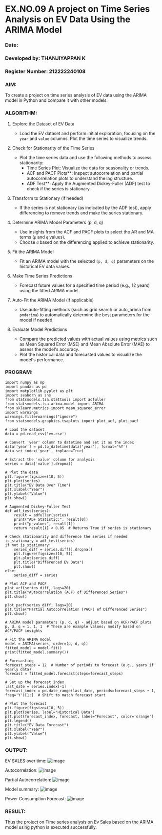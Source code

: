 # EX.NO.09        A project on Time Series Analysis on EV Data Using the ARIMA Model 

### Date: 
### Developed by: THANJIYAPPAN K
### Register Number: 212222240108

### AIM:
To create a project on time series analysis of EV data using the ARIMA model in Python and compare it with other models.

### ALGORITHM:
1. Explore the Dataset of EV Data 
   - Load the EV dataset and perform initial exploration, focusing on the `year` and `value` columns. Plot the time series to visualize trends.

2. Check for Stationarity of the Time Series 
   - Plot the time series data and use the following methods to assess stationarity:
     - Time Series Plot: Visualize the data for seasonality or trends.
     - ACF and PACF Plots**: Inspect autocorrelation and partial autocorrelation plots to understand the lag structure.
     - ADF Test**: Apply the Augmented Dickey-Fuller (ADF) test to check if the series is stationary.

3. Transform to Stationary (if needed)  
   - If the series is not stationary (as indicated by the ADF test), apply differencing to remove trends and make the series stationary.

4. Determine ARIMA Model Parameters (p, d, q) 
   - Use insights from the ACF and PACF plots to select the AR and MA terms (`p` and `q` values).
   - Choose `d` based on the differencing applied to achieve stationarity.

5. Fit the ARIMA Model 
   - Fit an ARIMA model with the selected `(p, d, q)` parameters on the historical EV data values.

6. Make Time Series Predictions  
   - Forecast future values for a specified time period (e.g., 12 years) using the fitted ARIMA model.

7. Auto-Fit the ARIMA Model (if applicable) 
   - Use auto-fitting methods (such as grid search or auto_arima from `pmdarima`) to automatically determine the best parameters for the model if needed.

8. Evaluate Model Predictions  
   - Compare the predicted values with actual values using metrics such as Mean Squared Error (MSE) and Mean Absolute Error (MAE) to assess the model's accuracy.
   - Plot the historical data and forecasted values to visualize the model's performance.

### PROGRAM:
```PY
import numpy as np
import pandas as pd
import matplotlib.pyplot as plt
import seaborn as sns
from statsmodels.tsa.stattools import adfuller
from statsmodels.tsa.arima.model import ARIMA
from sklearn.metrics import mean_squared_error
import warnings
warnings.filterwarnings("ignore")
from statsmodels.graphics.tsaplots import plot_acf, plot_pacf

# Load the dataset
data = pd.read_csv('ev.csv')

# Convert 'year' column to datetime and set it as the index
data['year'] = pd.to_datetime(data['year'], format='%Y')
data.set_index('year', inplace=True)

# Extract the 'value' column for analysis
series = data['value'].dropna()

# Plot the data
plt.figure(figsize=(10, 5))
plt.plot(series)
plt.title("EV Data Over Time")
plt.xlabel("Year")
plt.ylabel("Value")
plt.show()

# Augmented Dickey-Fuller Test
def adf_test(series):
    result = adfuller(series)
    print("ADF Statistic:", result[0])
    print("p-value:", result[1])
    return result[1] < 0.05  # Returns True if series is stationary

# Check stationarity and difference the series if needed
is_stationary = adf_test(series)
if not is_stationary:
    series_diff = series.diff().dropna()
    plt.figure(figsize=(10, 5))
    plt.plot(series_diff)
    plt.title("Differenced EV Data")
    plt.show()
else:
    series_diff = series

# Plot ACF and PACF
plot_acf(series_diff, lags=20)
plt.title("Autocorrelation (ACF) of Differenced Series")
plt.show()

plot_pacf(series_diff, lags=20)
plt.title("Partial Autocorrelation (PACF) of Differenced Series")
plt.show()

# ARIMA model parameters (p, d, q) - adjust based on ACF/PACF plots
p, d, q = 1, 1, 1  # These are example values; modify based on ACF/PACF insights

# Fit the ARIMA model
model = ARIMA(series, order=(p, d, q))
fitted_model = model.fit()
print(fitted_model.summary())

# Forecasting
forecast_steps = 12  # Number of periods to forecast (e.g., years if yearly data)
forecast = fitted_model.forecast(steps=forecast_steps)

# Set up the forecast index
last_date = series.index[-1]
forecast_index = pd.date_range(last_date, periods=forecast_steps + 1, freq='Y')[1:]  # Shift to match forecast start

# Plot the forecast
plt.figure(figsize=(10, 5))
plt.plot(series, label="Historical Data")
plt.plot(forecast_index, forecast, label="Forecast", color='orange')
plt.legend()
plt.title("EV Data Forecast")
plt.xlabel("Year")
plt.ylabel("Value")
plt.show()

```

### OUTPUT:
EV SALES over time:
![image](https://github.com/user-attachments/assets/116c9ee5-2fd6-407f-aade-7965d9043ce4)


Autocorrelation:
![image](https://github.com/user-attachments/assets/ea718b7d-bbd4-420d-8731-c78e73b4f706)


Partial Autocorrelation:
![image](https://github.com/user-attachments/assets/396d999a-b48b-4265-9cbb-a0c60dc5c62e)


Model summary:
![image](https://github.com/user-attachments/assets/a5c81acc-9755-4f75-883f-4b933c941bb0)


Power Consumption Forecast:
![image](https://github.com/user-attachments/assets/36189558-28e4-4d09-99c4-6be4c21c4e77)





### RESULT:
Thus the project on Time series analysis on Ev Sales based on the ARIMA model using python is executed successfully.
